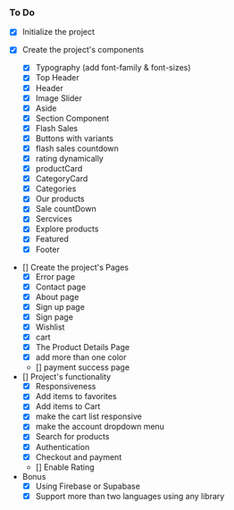 ### To Do

- [x] Initialize the project

- [x] Create the project's components

  - [x] Typography (add font-family & font-sizes)
  - [x] Top Header
  - [x] Header
  - [x] Image Slider
  - [x] Aside
  - [x] Section Component
  - [x] Flash Sales
  - [x] Buttons with variants
  - [x] flash sales countdown
  - [x] rating dynamically
  - [x] productCard
  - [x] CategoryCard
  - [x] Categories
  - [x] Our products
  - [x] Sale countDown
  - [x] Sercvices
  - [x] Explore products
  - [x] Featured
  - [x] Footer

- [] Create the project's Pages
  - [x] Error page
  - [x] Contact page
  - [x] About page
  - [x] Sign up page
  - [x] Sign page
  - [x] Wishlist
  - [x] cart
  - [x] The Product Details Page
  - [x] add more than one color
  - [] payment success page
- [] Project's functionality
  - [x] Responsiveness
  - [x] Add items to favorites
  - [x] Add items to Cart
  - [x] make the cart list responsive
  - [x] make the account dropdown menu
  - [x] Search for products
  - [x] Authentication
  - [x] Checkout and payment
  - [] Enable Rating
- Bonus
  - [x] Using Firebase or Supabase
  - [x] Support more than two languages using any library
